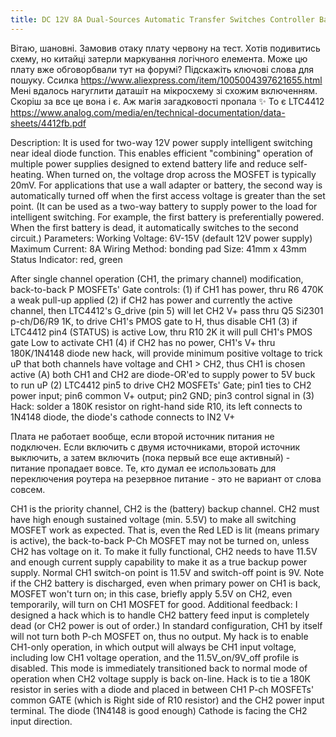 ```yaml
---
title: DC 12V 8A Dual-Sources Automatic Transfer Switches Controller Battery UPS Power Supply Module
---
```


Вітаю, шановні. Замовив отаку плату червону на тест. Хотів подивитись схему, но китайці затерли маркування логічного елемента. Може цю плату вже обговорбвали тут на форумі? Підскажіть ключові слова для пошуку. Ссилка https://www.aliexpress.com/item/1005004397621655.html
Мені вдалось нагуглити даташіт на мікросхему зі схожим включенням. Скоріш за все це вона і є. Аж магія загадковості пропала ✨
То є LTC4412 https://www.analog.com/media/en/technical-documentation/data-sheets/4412fb.pdf

Description:
It is used for two-way 12V power supply intelligent switching near ideal diode function. This enables efficient "combining" operation of multiple power supplies designed to extend battery life and reduce self-heating. When turned on, the voltage drop across the MOSFET is typically 20mV. For applications that use a wall adapter or battery, the second way is automatically turned off when the first access voltage is greater than the set point. (It can be used as a two-way battery to supply power to the load for intelligent switching. For example, the first battery is preferentially powered. When the first battery is dead, it automatically switches to the second circuit.)
Parameters:
Working Voltage: 6V-15V (default 12V power supply)
Maximum Current: 8A
Wiring Method: bonding pad
Size: 41mm x 43mm
Status Indicator: red, green


After single channel operation (CH1, the primary channel) modification, back-to-back P MOSFETs' Gate controls: (1) if CH1 has power, thru R6 470K a weak pull-up applied (2) if CH2 has power and currently the active channel, then LTC4412's G_drive (pin 5) will let CH2 V+ pass thru Q5 Si2301 p-ch/D6/R9 1K, to drive CH1's PMOS gate to H, thus disable CH1 (3) if LTC4412 pin4 (STATUS) is active Low, thru R10 2K it will pull CH1's PMOS gate Low to activate CH1 (4) if CH2 has no power, CH1's V+ thru 180K/1N4148 diode new hack, will provide minimum positive voltage to trick uP that both channels have voltage and CH1 > CH2, thus CH1 is chosen active (A) both CH1 and CH2 are diode-OR'ed to supply power to 5V buck to run uP (2) LTC4412 pin5 to drive CH2 MOSFETs' Gate; pin1 ties to CH2 power input; pin6 common V+ output; pin2 GND; pin3 control signal in (3) Hack: solder a 180K resistor on right-hand side R10, its left connects to 1N4148 diode, the diode's cathode connects to IN2 V+


Плата не работает вообще, если второй источник питания не подключен. Если включить с двумя источниками, второй источник выключить, а затем включить (пока первый все еще активный) - питание пропадает вовсе. Те, кто думал ее использовать для переключения роутера на резервное питание - это не вариант от слова совсем.


CH1 is the priority channel, CH2 is the (battery) backup channel. CH2 must have high enough sustained voltage (min. 5.5V) to make all switching MOSFET work as expected. That is, even the Red LED is lit (means primary is active), the back-to-back P-Ch MOSFET may not be turned on, unless CH2 has voltage on it. To make it fully functional, CH2 needs to have 11.5V and enough current supply capability to make it as a true backup power supply. Normal CH1 switch-on point is 11.5V and switch-off point is 9V. Note if the CH2 battery is discharged, even when primary power on CH1 is back, MOSFET won't turn on; in this case, briefly apply 5.5V on CH2, even temporarily, will turn on CH1 MOSFET for good.
Additional feedback: I designed a hack which is to handle CH2 battery feed input is completely dead (or CH2 power is out of order.) In standard configuration, CH1 by itself will not turn both P-ch MOSFET on, thus no output. My hack is to enable CH1-only operation, in which output will always be CH1 input voltage, including low CH1 voltage operation, and the 11.5V_on/9V_off profile is disabled. This mode is immediately transitioned back to normal mode of operation when CH2 voltage supply is back on-line. Hack is to tie a 180K resistor in series with a diode and placed in between CH1 P-ch MOSFETs' common GATE (which is Right side of R10 resistor) and the CH2 power input terminal. The diode (1N4148 is good enough) Cathode is facing the CH2 input direction.